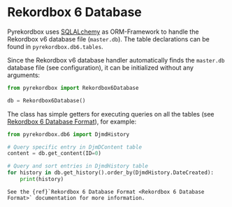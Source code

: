 # Rekordbox 6 Database

Pyrekordbox uses [SQLALchemy](https://www.sqlalchemy.org/) as ORM-Framework to handle the
Rekordbox v6 database file (``master.db``). The table declarations can be found in
``pyrekordbox.db6.tables``.

Since the Rekordbox v6 database handler automatically finds the ``master.db`` database file
(see configuration), it can be initialized without any arguments:
````python
from pyrekordbox import Rekordbox6Database

db = Rekordbox6Database()
````

The class has simple getters for executing queries on all the tables
(see [Rekordbox 6 Database Format](../formats/db6.md)), for example:

````python
from pyrekordbox.db6 import DjmdHistory

# Query specific entry in DjmDContent table
content = db.get_content(ID=0)

# Query and sort entries in DjmdHistory table
for history in db.get_history().order_by(DjmdHistory.DateCreated):
    print(history)
````


```{seealso}
See the {ref}`Rekordbox 6 Database Format <Rekordbox 6 Database Format>` documentation for more information.
```
